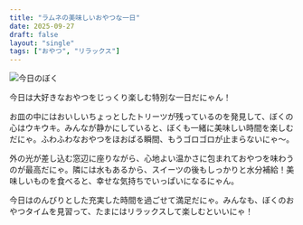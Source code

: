 ```yaml
---
title: "ラムネの美味しいおやつな一日"
date: 2025-09-27
draft: false
layout: "single"
tags: ["おやつ", "リラックス"]
---
```


![今日のぼく](/images/cat-2025-09-27T10-39-51.jpg)

今日は大好きなおやつをじっくり楽しむ特別な一日だにゃん！

お皿の中にはおいしいちょっとしたトリーツが残っているのを発見して、ぼくの心はウキウキ。みんなが静かにしていると、ぼくも一緒に美味しい時間を楽しむだにゃ。ふわふわなおやつをほおばる瞬間、もうゴロゴロが止まらないにゃ〜。

外の光が差し込む窓辺に座りながら、心地よい温かさに包まれておやつを味わうのが最高だにゃ。隣には水もあるから、スイーツの後もしっかりと水分補給！美味しいものを食べると、幸せな気持ちでいっぱいになるにゃん。

今日はのんびりとした充実した時間を過ごせて満足だにゃ。みんなも、ぼくのおやつタイムを見習って、たまにはリラックスして楽しむといいにゃ！